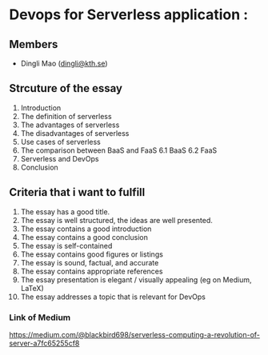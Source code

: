 
# Devops for Serverless application :
## Members
 - Dingli Mao (dingli@kth.se)

## Strcuture of the essay
  1. Introduction
  2. The definition of serverless
  3. The advantages of serverless
  4. The disadvantages of serverless
  5. Use cases of serverless
  6. The comparison between BaaS and FaaS
     6.1 BaaS
     6.2 FaaS
  7. Serverless and DevOps
  8. Conclusion
  
##  Criteria that i want to fulfill
1. The essay has a good title.
2. The essay is well structured, the ideas are well presented.
3. The essay contains a good introduction
4. The essay contains a good conclusion
5. The essay is self-contained
6. The essay contains good figures or listings
7. The essay is sound, factual, and accurate
8. The essay contains appropriate references
9. The essay presentation is elegant / visually appealing (eg on Medium, LaTeX)
10. The essay addresses a topic that is relevant for DevOps

### Link of Medium
https://medium.com/@blackbird698/serverless-computing-a-revolution-of-server-a7fc65255cf8